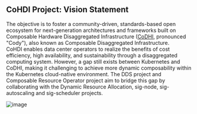 ## CoHDI Project: Vision Statement
The objective is to foster a community-driven, standards-based open ecosystem for next-generation architectures and frameworks built on Composable Hardware Disaggregated Infrastructure ([CoDHI](https://github.com/CoHDI/.github/blob/main/README.md), pronounced "Cody"), also known as Composable Disaggregated Infrastructure.  
CoHDI enables data center operators to realize the benefits of cost efficiency, high availability, and sustainability through a disaggregated computing system.
However, a gap still exists between Kubernetes and CoDHI, making it challenging to achieve more dynamic composability within the Kubernetes cloud-native environment.
The DDS project and Composable Resource Operator project aim to bridge this gap by collaborating with the Dynamic Resource Allocation, sig-node, sig-autoscaling and sig-scheduler projects.

![image](https://github.com/user-attachments/assets/76cafc15-0409-4094-9a8a-bb3f1f52b00d)
